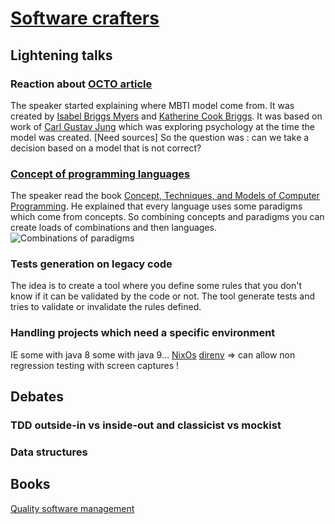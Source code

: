 # [Software crafters](https://www.meetup.com/paris-software-craftsmanship/events/246208594/)

## Lightening talks

### Reaction about [OCTO article](https://blog.octo.com/mieux-se-connaitre-pour-mieux-travailler-ensemble-un-imperatif-quand-on-est-developpeur/)

The speaker started explaining where MBTI model come from. It was created by 
[Isabel Briggs Myers](https://fr.wikipedia.org/wiki/Isabel_Briggs_Myers) and 
[Katherine Cook Briggs](https://fr.wikipedia.org/wiki/Katherine_Cook_Briggs). It was based on work of 
[Carl Gustav Jung](https://fr.wikipedia.org/wiki/Carl_Gustav_Jung) which was exploring psychology at the time the model
was created. [Need sources]
So the question was : can we take a decision based on a model that is not correct?

### [Concept of programming languages](https://docs.google.com/presentation/d/1OK7KDQmrFXlth9qH_po30gow-UKnDI5fArDOMzk7c3E/edit#slide=id.p)

The speaker read the book [Concept, Techniques, and Models of Computer Programming](https://www.amazon.fr/Concepts-Techniques-Models-Computer-Programming/dp/0262220695/ref=sr_1_1?ie=UTF8&qid=1516753271&sr=8-1&keywords=Concepts%2C+Techniques+and+Models+of+Computer+Programming). 
He explained that every language uses some paradigms which come from concepts. So combining concepts and
paradigms you can create  loads of combinations and then languages.
![Combinations of paradigms](https://www.info.ucl.ac.be/~pvr/paradigmsDIAGRAMeng108.jpg)

### Tests generation on legacy code

The idea is to create a tool where you define some rules that you don't know if it can be validated by the code or not.
The tool generate tests and tries to validate or invalidate the rules defined. 

### Handling projects which need a specific environment

IE some with java 8 some with java 9...
[NixOs](https://nixos.org/)
[direnv](https://github.com/direnv/direnv)
=> can allow non regression testing with screen captures ! 

## Debates

### TDD outside-in vs inside-out and classicist vs mockist

### Data structures

## Books

[Quality software management]()
